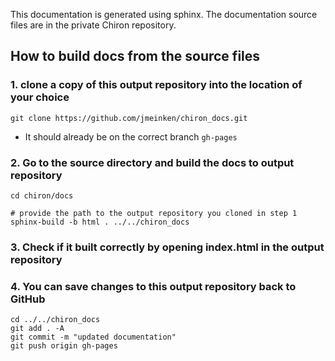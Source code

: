 This documentation is generated using sphinx. The documentation source files are in the private Chiron repository.

## How to build docs from the source files

### 1. clone a copy of this output repository into the location of your choice 

```
git clone https://github.com/jmeinken/chiron_docs.git
```

- It should already be on the correct branch `gh-pages`
    
    
### 2. Go to the source directory and build the docs to output repository

```
cd chiron/docs

# provide the path to the output repository you cloned in step 1
sphinx-build -b html . ../../chiron_docs

```

### 3. Check if it built correctly by opening index.html in the output repository

### 4. You can save changes to this output repository back to GitHub

```
cd ../../chiron_docs
git add . -A
git commit -m "updated documentation"
git push origin gh-pages
```
